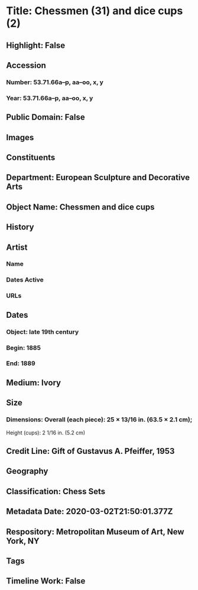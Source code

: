 # Title: Chessmen (31) and dice cups (2)
## Highlight: False
## Accession
### Number: 53.71.66a–p, aa–oo, x, y
### Year: 53.71.66a–p, aa–oo, x, y
## Public Domain: False
## Images
## Constituents
## Department: European Sculpture and Decorative Arts
## Object Name: Chessmen and dice cups
## History
## Artist
### Name
### Dates Active
### URLs
## Dates
### Object: late 19th century
### Begin: 1885
### End: 1889
## Medium: Ivory
## Size
### Dimensions: Overall (each piece): 25 × 13/16 in. (63.5 × 2.1 cm);
Height (cups): 2 1/16 in. (5.2 cm)
## Credit Line: Gift of Gustavus A. Pfeiffer, 1953
## Geography
## Classification: Chess Sets
## Metadata Date: 2020-03-02T21:50:01.377Z
## Respository: Metropolitan Museum of Art, New York, NY
## Tags
## Timeline Work: False